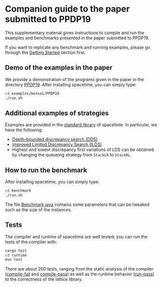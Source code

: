 # Companion guide to the paper submitted to PPDP19

This supplementary material gives instructions to compile and run the examples and benchmarks presented in the paper submitted to PPDP19.

If you want to replicate any benchmark and running examples, please go through the [Getting Started](getting-started.html) section first.

## Demo of the examples in the paper

We provide a demonstration of the programs given in the paper in the directory [PPDP19](https://github.com/ptal/bonsai/tree/PPDP19/examples/bonsai/PPDP19).
After installing spacetime, you can simply type:

```sh
cd examples/bonsai/PPDP19
./run.sh
```

## Additional examples of strategies

Examples are provided in the [standard library](https://github.com/ptal/bonsai/tree/master/libstd/src/main/java/bonsai) of spacetime.
In particular, we have the following:

* [Depth-bounded discrepancy search (DDS)](https://github.com/ptal/bonsai/blob/PPDP19/libstd/src/main/java/bonsai/strategies/DDS.bonsai.java)
* [Improved Limited Discrepancy Search (ILDS)](https://github.com/ptal/bonsai/blob/PPDP19/libstd/src/main/java/bonsai/strategies/ILDS.bonsai.java)
* Highest and lowest discrepancy first variations of LDS can be obtained by changing the queueing strategy from `StackLR` to `StackRL`.

## How to run the benchmark

After installing spacetime, you can simply type:

```sh
cd benchmark
./run.sh
```

The file [Benchmark.java](https://github.com/ptal/bonsai/blob/master/benchmark/src/main/java/benchmark/Benchmark.java) contains some parameters that can be tweaked such as the size of the instances.

## Tests

The compiler and runtime of spacetime are well tested, you can run the tests of the compiler with:

```sh
cargo test
cd runtime
mvn test
```

There are about 200 tests, ranging from the static analysis of the compiler ([compile-fail](https://github.com/ptal/bonsai/tree/master/data/test/compile-fail) and [compile-pass](https://github.com/ptal/bonsai/tree/master/data/test/compile-pass)) as well as the runtime behavior ([run-pass](https://github.com/ptal/bonsai/tree/master/data/test/run-pass)) to the correctness of the lattice library.
